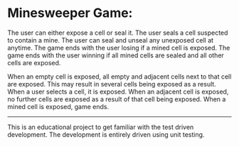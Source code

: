 # Minesweeper Game: #

The user can either expose a cell or seal it. The user seals a cell suspected
to contain a mine. The user can seal and unseal any unexposed cell at anytime.
The game ends with the user losing if a mined cell is exposed. The game ends
with the user winning if all mined cells are sealed and all other cells are
exposed.

When an empty cell is exposed, all empty and adjacent cells next to that cell are exposed. This may result in several cells being exposed as a result. When
a user selects a cell, it is exposed. When an adjacent cell is exposed, no further cells are exposed as a result of that cell being exposed. When a mined
cell is exposed, game ends.

---

This is an educational project to get familiar with the test driven development. The development is entirely driven using unit testing.